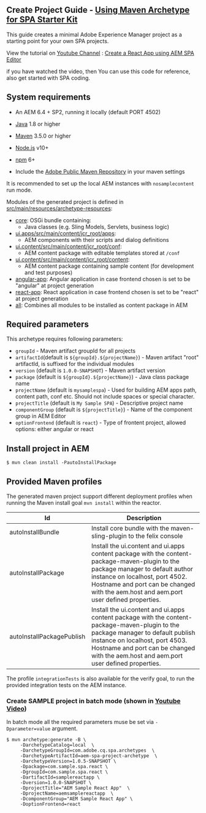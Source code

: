 ## Create Project Guide - [Using Maven Archetype for SPA Starter Kit](https://github.com/adobe/aem-spa-project-archetype)

This guide creates a minimal Adobe Experience Manager project as a starting point for your own SPA projects.

View the tutorial on [Youtube Channel](https://www.youtube.com/channel/UCPTNFDCUiyqOXcX4MGFNgNw) : [Create a React App using AEM SPA Editor](https://www.youtube.com/watch?v=H8CuxJrFUE8)

if you have watched the video, then You can use this code for reference, also get started with SPA coding.

## System requirements

- An AEM 6.4 + SP2, running it locally (default PORT 4502)
- [Java](https://www.java.com/en/download/) 1.8 or higher
- [Maven](https://maven.apache.org/) 3.5.0 or higher
- [Node.js](https://nodejs.org/en/) v10+
- [npm](https://www.npmjs.com/) 6+

- Include the [Adobe Public Maven Repository](adobe-public-maven-repo) in your maven settings

It is recommended to set up the local AEM instances with `nosamplecontent` run mode.

Modules of the generated project is defined in [src/main/resources/archetype-resources](src/main/resources):

* [core](core/): OSGi bundle containing:
  * Java classes (e.g. Sling Models, Servlets, business logic)
* [ui.apps/src/main/content/jcr_root/apps](content/jcr_root/apps/):
  * AEM components with their scripts and dialog definitions
* [ui.content/src/main/content/jcr_root/conf](content/jcr_root/conf/): 
  * AEM content package with editable templates stored at `/conf`
* [ui.content/src/main/content/jcr_root/content](content/jcr_root/content/): 
  * AEM content package containing sample content (for development and test purposes)
* [angular-app](angular-app/): Angular application in case frontend chosen is set to be "angular" at project generation 
* [react-app](react-app/): React application in case frontend chosen is set to be "react" at project generation 
* [all](all/): Combines all modules to be installed as content package in AEM

## Required parameters

This archetype requires following parameters:
- `groupId` - Maven artifact groupId for all projects
- `artifactId`(default is `${groupId}.${projectName}`) - Maven artifact "root" artifactId, is suffixed for the individual modules
- `version` (default is `1.0.0-SNAPSHOT`) - Maven artifact version
- `package` (default is `${groupId}.${projectName}`) - Java class package name
- `projectName` (default is `mysamplespa`) - Used for building AEM apps path, content path, conf etc. Should not include spaces or special character.
- `projectTitle` (default is `My Sample SPA`) - Descriptive project name
- `componentGroup` (default is `${projectTitle}`) - Name of the component group in AEM Editor
- `optionFrontend` (default is `react`) - Type of frontent project, allowed options: either angular or react

## Install project in AEM

```
$ mvn clean install -PautoInstallPackage
```

## Provided Maven profiles
The generated maven project support different deployment profiles when running the Maven install goal `mvn install` within the reactor.

Id                        | Description
--------------------------|------------------------------
autoInstallBundle         | Install core bundle with the maven-sling-plugin to the felix console
autoInstallPackage        | Install the ui.content and ui.apps content package with the content-package-maven-plugin to the package manager to default author instance on localhost, port 4502. Hostname and port can be changed with the aem.host and aem.port user defined properties. 
autoInstallPackagePublish | Install the ui.content and ui.apps content package with the content-package-maven-plugin to the package manager to default publish instance on localhost, port 4503. Hostname and port can be changed with the aem.host and aem.port user defined properties.

The profile `integrationTests` is also available for the verify goal, to run the provided integration tests on the AEM instance.

### Create SAMPLE project in batch mode (shown in [Youtube Video](https://www.youtube.com/watch?v=H8CuxJrFUE8))

In batch mode all the required parameters muse be set via `-Dparameter=value` argument.
```
$ mvn archetype:generate -B \
     -DarchetypeCatalog=local  \
     -DarchetypeGroupId=com.adobe.cq.spa.archetypes  \
     -DarchetypeArtifactId=aem-spa-project-archetype  \
     -DarchetypeVersion=1.0.5-SNAPSHOT \
     -Dpackage=com.sample.spa.react \
     -DgroupId=com.sample.spa.react \
     -DartifactId=samplereactapp \
     -Dversion=1.0.0-SNAPSHOT \
     -DprojectTitle="AEM Sample React App"  \
     -DprojectName=aemsamplereactapp  \
     -DcomponentGroup="AEM Sample React App" \
     -DoptionFrontend=react
```
